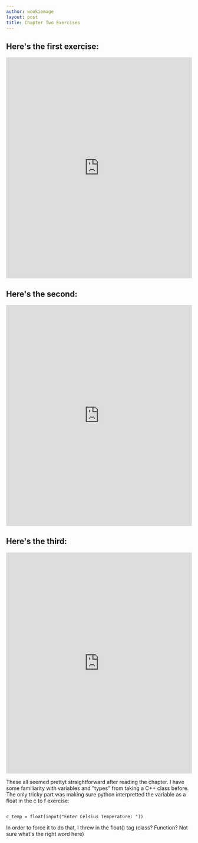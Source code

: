 ```yaml
---
author: wookiemage
layout: post
title: Chapter Two Exercises
---
```

##  Here\'s the first exercise:
  <iframe src="https://trinket.io/embed/python/eb122223a5" width="100%" height="600" frameborder="0" marginwidth="0" marginheight="0" allowfullscreen></iframe>
  
##  Here\'s the second:
  <iframe src="https://trinket.io/embed/python/0a1afc5560" width="100%" height="600" frameborder="0" marginwidth="0" marginheight="0" allowfullscreen></iframe>
  
##  Here\'s the third:
  <iframe src="https://trinket.io/embed/python/7af3836cf0" width="100%" height="600" frameborder="0" marginwidth="0" marginheight="0" allowfullscreen></iframe>
  
  These all seemed prettyt straightforward after reading the chapter. I have some familiarity with variables and "types" from taking a C++ class before.
  The only tricky part was making sure python interpretted the variable as a float in the c to f exercise:
  
  ```
  
  c_temp = float(input("Enter Celsius Temperature: "))
  
  ```
  
  In order to force it to do that, I threw in the float() tag (class? Function? Not sure what\'s the right word here)
